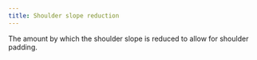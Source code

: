 ```yaml
---
title: Shoulder slope reduction
---
```


The amount by which the shoulder slope is reduced to allow for shoulder padding.




